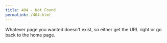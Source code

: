 ```yaml
---
title: 404 - Not Found
permalink: /404.html
---
```


Whatever page you wanted doesn't exist, so either get the URL right or go back to the home page. 
